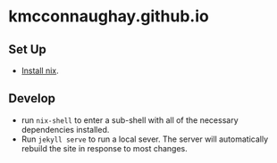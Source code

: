 # kmcconnaughay.github.io

## Set Up

- [Install nix](https://nixos.org/download/).

## Develop

- run `nix-shell` to enter a sub-shell with all of the necessary dependencies installed.
- Run `jekyll serve` to run a local sever. The server will automatically rebuild the site in response to most changes.
